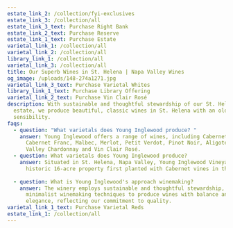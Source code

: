 ```yaml
---
estate_link_2: /collection/fyi-exclusives
estate_link_3: /collection/all
estate_link_3_text: Purchase Right Bank
estate_link_2_text: Purchase Reserve
estate_link_1_text: Purchase Estate
varietal_link_1: /collection/all
varietal_link_2: /collection/all
library_link_1: /collection/all
varietal_link_3: /collection/all
title: Our Superb Wines in St. Helena | Napa Valley Wines
og_image: /uploads/148-274a1271.jpg
varietal_link_3_text: Purchase Varietal Whites
library_link_1_text: Purchase Library Offering
varietal_link_2_text: Purchase Vin Clair Rosé
description: With sustainable and thoughtful stewardship of our St. Helena Napa
  estate, we produce beautiful, classic wines in St. Helena with an old world
  sensibility.
faqs:
  - question: "What varietals does Young Inglewood produce? "
    answer: Young Inglewood offers a range of wines, including Cabernet Sauvignon,
      Cabernet Franc, Malbec, Merlot, Petit Verdot, Pinot Noir, Aligoté, Napa
      Valley Chardonnay and Vin Clair Rosé.
  - question: What varietals does Young Inglewood produce?
    answer: Situated in St. Helena, Napa Valley, Young Inglewood Vineyards is on a
      historic 16-acre property first planted with Cabernet vines in the 1870s.
      ​
  - question: What is Young Inglewood's approach winemaking?
    answer: The winery employs sustainable and thoughtful stewardship, using
      minimalist winemaking techniques to produce wines with balance and
      elegance, reflecting our commitment to quality.
varietal_link_1_text: Purchase Varietal Reds
estate_link_1: /collection/all
---
```

